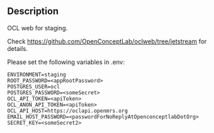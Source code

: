 ## Description

OCL web for staging.

Check <https://github.com/OpenConceptLab/oclweb/tree/jetstream> for details.

Please set the following variables in .env:

```
ENVIRONMENT=staging
ROOT_PASSWORD=<appRootPassword>
POSTGRES_USER=ocl
POSTGRES_PASSWORD=<someSecret>
OCL_API_TOKEN=<apiToken>
OCL_ANON_API_TOKEN=<apiToken>
OCL_API_HOST=https://oclapi.openmrs.org
EMAIL_HOST_PASSWORD=<passwordForNoReplyAtOpenconceptlabDotOrg>
SECRET_KEY=<someSecret2>
```
